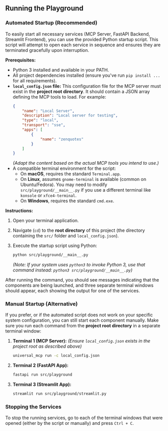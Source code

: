 ## Running the Playground

### Automated Startup (Recommended)

To easily start all necessary services (MCP Server, FastAPI Backend, Streamlit Frontend), you can use the provided Python startup script. This script will attempt to open each service in sequence and ensures they are terminated gracefully upon interruption.

**Prerequisites:**

*   Python 3 installed and available in your PATH.
*   All project dependencies installed (ensure you've run `pip install ...` for all requirements).
*   **`local_config.json` file:** This configuration file for the MCP server must exist in the **project root directory**. It should contain a JSON array defining the MCP tools to load. For example:
    ```json
    {
        "name": "Local Server",
        "description": "Local server for testing",
        "type": "local",
        "transport": "sse",
        "apps": [
            {
                "name": "zenquotes"
            }
        ]
    }
    ```
    *(Adapt the content based on the actual MCP tools you intend to use.)*
*   A compatible terminal environment for the script:
    *   On **macOS**, requires the standard `Terminal.app`.
    *   On **Linux**, assumes `gnome-terminal` is available (common on Ubuntu/Fedora). You may need to modify `src/playground/__main__.py` if you use a different terminal like `konsole` or `xfce4-terminal`.
    *   On **Windows**, requires the standard `cmd.exe`.

**Instructions:**

1.  Open your terminal application.
2.  Navigate (`cd`) to the **root directory** of this project (the directory containing the `src/` folder and `local_config.json`).
3.  Execute the startup script using Python:

    ```bash
    python src/playground/__main__.py
    ```

    *(Note: If your system uses `python3` to invoke Python 3, use that command instead: `python3 src/playground/__main__.py`)*

After running the command, you should see messages indicating that the components are being launched, and three separate terminal windows should appear, each showing the output for one of the services.

### Manual Startup (Alternative)

If you prefer, or if the automated script does not work on your specific system configuration, you can still start each component manually. Make sure you run each command from the **project root directory** in a separate terminal window:

1.  **Terminal 1 (MCP Server):**
    *(Ensure `local_config.json` exists in the project root as described above)*
    ```bash
    universal_mcp run -c local_config.json
    ```
2.  **Terminal 2 (FastAPI App):**
    ```bash
    fastapi run src/playground
    ```
3.  **Terminal 3 (Streamlit App):**
    ```bash
    streamlit run src/playground/streamlit.py
    ```

### Stopping the Services

To stop the running services, go to each of the terminal windows that were opened (either by the script or manually) and press `Ctrl + C`.